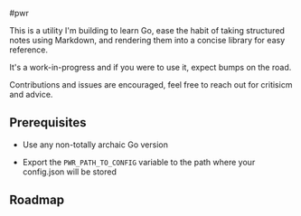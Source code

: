 #pwr

This is a utility I'm building to learn Go, ease the habit of taking structured notes using Markdown, and rendering them into a concise library for easy reference.

It's a work-in-progress and if you were to use it, expect bumps on the road.

Contributions and issues are encouraged, feel free to reach out for critisicm and advice.

## Prerequisites

* Use any non-totally archaic Go version

* Export the `PWR_PATH_TO_CONFIG` variable to the path where your config.json will be stored   

## Roadmap
